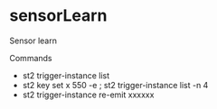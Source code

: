 # sensorLearn
Sensor learn

Commands 
* st2 trigger-instance list
* st2 key set x 550 -e  ; st2 trigger-instance list -n 4
* st2 trigger-instance re-emit xxxxxx
